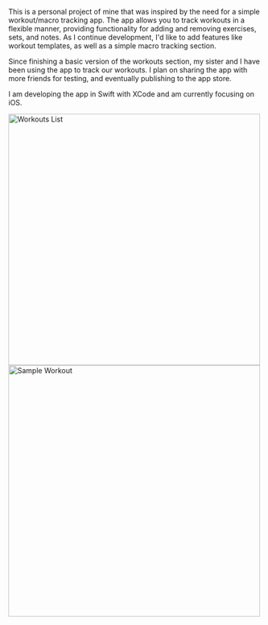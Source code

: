 This is a personal project of mine that was inspired by the need for a simple workout/macro tracking app. The app allows you to track workouts in a flexible manner, providing functionality for adding and removing exercises, sets, and notes. As I continue development, I'd like to add features like workout templates, as well as a simple macro tracking section.

Since finishing a basic version of the workouts section, my sister and I have been using the app to track our workouts. I plan on sharing the app with more friends for testing, and eventually publishing to the app store.

I am developing the app in Swift with XCode and am currently focusing on iOS.

<img src="https://github.com/loganmproffitt/GymApp/assets/89481935/b7e032b6-722f-4427-b5c1-91511f449172" height="500" alt="Workouts List">
<img src="https://github.com/loganmproffitt/GymApp/assets/89481935/33ce82b7-3bf6-490c-b573-3a1d456851f0" height="500" alt="Sample Workout">
